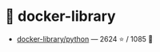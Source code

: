 # 👤 docker-library

- [docker-library/python](https://github.com/docker-library/python) — 2624 ⭐️ / 1085 🍴
